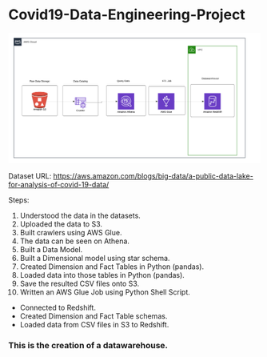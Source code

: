 # Covid19-Data-Engineering-Project

![AWS Architecture](./AWS%20Architecture.png)

Dataset URL:  https://aws.amazon.com/blogs/big-data/a-public-data-lake-for-analysis-of-covid-19-data/  

Steps:

1. Understood the data in the datasets.
2. Uploaded the data to S3.
3. Built crawlers using AWS Glue.
4. The data can be seen on Athena.
5. Built a Data Model.
6. Built a Dimensional model using star schema.
7. Created Dimension and Fact Tables in Python (pandas).
8. Loaded data into those tables in Python (pandas).
9. Save the resulted CSV files onto S3.
10. Written an AWS Glue Job using Python Shell Script.
   - Connected to Redshift.
   - Created Dimension and Fact Table schemas.
   - Loaded data from CSV files in S3 to Redshift.

### This is the creation of a datawarehouse.
